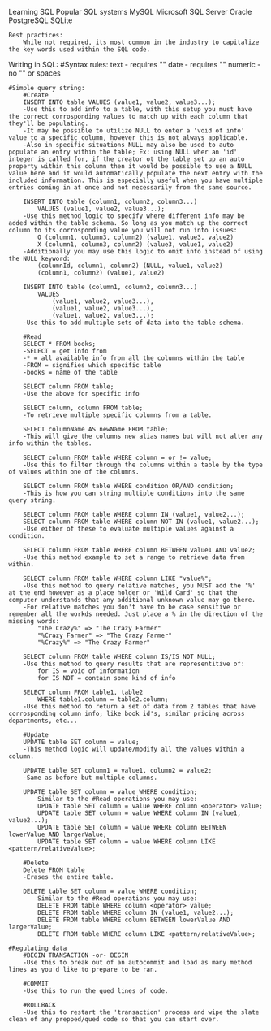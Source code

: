 Learning SQL
	Popular SQL systems
		MySQL
		Microsoft SQL Server
		Oracle
		PostgreSQL
		SQLite
		
	Best practices:
		While not required, its most common in the industry to capitalize the key words used within the SQL code.
				
Writing in SQL:
	#Syntax rules:
		text - requires ""
		date - requires ""
		numeric - no "" or spaces
		
	#Simple query string:
		#Create
		INSERT INTO table VALUES (value1, value2, value3...);
		-Use this to add info to a table, with this setup you must have the correct corrosponding values to match up with each column that they'll be populating.
		-It may be possible to utilize NULL to enter a 'void of info' value to a specific column, however this is not always applicable.
		-Also in specific situations NULL may also be used to auto populate an entry within the table; Ex: using NULL wher an 'id' integer is called for, if the creator ot the table set up an auto property within this column then it would be possible to use a NULL value here and it would automatically populate the next entry with the included information. This is especially useful when you have multiple entries coming in at once and not necessarily from the same source.
		
		INSERT INTO table (column1, column2, column3...)
			VALUES (value1, value2, value3...);
		-Use this method logic to specify where different info may be added within the table schema. So long as you match up the correct column to its corrosponding value you will not run into issues:
			O (column1, column3, column2) (value1, value3, value2)
			X (column1, column3, column2) (value3, value1, value2)
		-Additionally you may use this logic to omit info instead of using the NULL keyword:
			(columnId, column1, column2) (NULL, value1, value2)
			(column1, column2) (value1, value2)
		
		INSERT INTO table (column1, column2, column3...)
			VALUES
				(value1, value2, value3...),
				(value1, value2, value3...),
				(value1, value2, value3...);
		-Use this to add multiple sets of data into the table schema.
		
		#Read
		SELECT * FROM books;
		-SELECT = get info from
		-* = all available info from all the columns within the table
		-FROM = signifies which specific table
		-books = name of the table
		
		SELECT column FROM table;
		-Use the above for specific info
		
		SELECT column, column FROM table;
		-To retrieve multiple specific columns from a table.
		
		SELECT columnName AS newName FROM table;
		-This will give the columns new alias names but will not alter any info within the tables.
		
		SELECT column FROM table WHERE column = or != value;
		-Use this to filter through the columns within a table by the type of values within one of the columns.
		
		SELECT column FROM table WHERE condition OR/AND condition;
		-This is how you can string multiple conditions into the same query string.
		
		SELECT column FROM table WHERE column IN (value1, value2...);
		SELECT column FROM table WHERE column NOT IN (value1, value2...);
		-Use either of these to evaluate multiple values against a condition.
		
		SELECT column FROM table WHERE column BETWEEN value1 AND value2;
		-Use this method example to set a range to retrieve data from within.
		
		SELECT column FROM table WHERE column LIKE "value%";
		-Use this method to query relative matches, you MUST add the '%' at the end however as a place holder or 'Wild Card' so that the computer understands that any additional unknown value may go there.
		-For relative matches you don't have to be case sensitive or remember all the workds needed. Just place a % in the direction of the missing words:
			"The Crazy%" => "The Crazy Farmer"
			"%Crazy Farmer" => "The Crazy Farmer"
			"%Crazy%" => "The Crazy Farmer"
		
		SELECT column FROM table WHERE column IS/IS NOT NULL;
		-Use this method to query results that are representitive of:
			for IS = void of information
			for IS NOT = contain some kind of info
		
		SELECT column FROM table1, table2
			WHERE table1.column = table2.column;
		-Use this method to return a set of data from 2 tables that have corrosponding column info; like book id's, similar pricing across departments, etc...
		
		#Update
		UPDATE table SET column = value;
		-This method logic will update/modify all the values within a column.
		
		UPDATE table SET column1 = value1, column2 = value2;
		-Same as before but multiple columns.
		
		UPDATE table SET column = value WHERE condition;
			Similar to the #Read operations you may use:
			UPDATE table SET column = value WHERE column <operator> value;
			UPDATE table SET column = value WHERE column IN (value1, value2...);
			UPDATE table SET column = value WHERE column BETWEEN lowerValue AND largerValue;
			UPDATE table SET column = value WHERE column LIKE <pattern/relativeValue>;
		
		#Delete
		Delete FROM table
		-Erases the entire table.
		
		DELETE table SET column = value WHERE condition;
			Similar to the #Read operations you may use:
			DELETE FROM table WHERE column <operator> value;
			DELETE FROM table WHERE column IN (value1, value2...);
			DELETE FROM table WHERE column BETWEEN lowerValue AND largerValue;
			DELETE FROM table WHERE column LIKE <pattern/relativeValue>;
		
	#Regulating data
		#BEGIN TRANSACTION -or- BEGIN
		-Use this to break out of an autocommit and load as many method lines as you'd like to prepare to be ran.
		
		#COMMIT
		-Use this to run the qued lines of code.
		
		#ROLLBACK
		-Use this to restart the 'transaction' process and wipe the slate clean of any prepped/qued code so that you can start over.